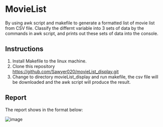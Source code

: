 # MovieList
By using awk script and makefile to generate a formatted list of movie list from CSV file. Classify the differnt variable into 3 sets of data by the commands in awk script, and prints out these sets of data into the console.

## Instructions
1. Install Makefile to the linux machine. 
2. Clone this repository https://github.com/Sawyer020/movieList_display.git
3. Change to directory movieList_display and run makefile, the csv file will be downloaded and the awk script will produce the result.

## Report
The report shows in the format below:

![image](https://user-images.githubusercontent.com/78552376/140005430-caaf674f-9f94-424a-96c6-2c228d4d9f5f.png)


